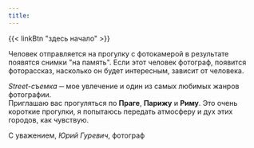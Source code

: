 ```yaml
---
title:
---
```


{{< linkBtn "здесь начало" >}}

Человек отправляется на прогулку с фотокамерой в результате появятся снимки "на память". Если этот человек фотограф, появится фоторассказ, насколько он будет интересным, зависит от человека.

*Street-съемка* ─ мое увлечение и один из самых любимых жанров фотографии.<br> Приглашаю вас прогуляться по **Праге**, **Парижу** и **Риму**. Это очень короткие прогулки, я попытаюсь передать атмосферу и дух этих городов, как чувствую.

С уважением, *Юрий Гуревич*, фотограф
